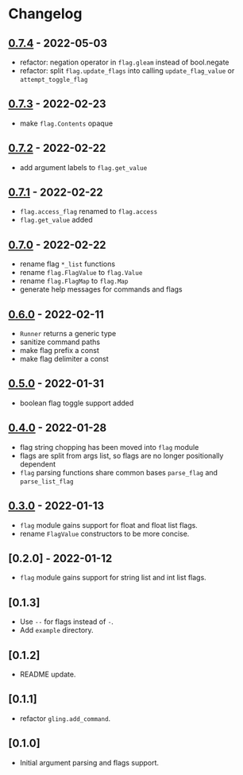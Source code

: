 # Changelog

## [0.7.4] - 2022-05-03

- refactor: negation operator in `flag.gleam` instead of bool.negate
- refactor: split `flag.update_flags` into calling `update_flag_value` or `attempt_toggle_flag`

## [0.7.3] - 2022-02-23

- make `flag.Contents` opaque

## [0.7.2] - 2022-02-22

- add argument labels to `flag.get_value`

## [0.7.1] - 2022-02-22

- `flag.access_flag` renamed to `flag.access`
- `flag.get_value` added

## [0.7.0] - 2022-02-22

- rename flag `*_list` functions
- rename `flag.FlagValue` to `flag.Value`
- rename `flag.FlagMap` to `flag.Map`
- generate help messages for commands and flags

## [0.6.0] - 2022-02-11

- `Runner` returns a generic type
- sanitize command paths
- make flag prefix a const
- make flag delimiter a const

## [0.5.0] - 2022-01-31

- boolean flag toggle support added

## [0.4.0] - 2022-01-28

- flag string chopping has been moved into `flag` module
- flags are split from args list, so flags are no longer positionally dependent
- `flag` parsing functions share common bases `parse_flag` and `parse_list_flag`

## [0.3.0] - 2022-01-13

- `flag` module gains support for float and float list flags.
- rename `FlagValue` constructors to be more concise.

## [0.2.0] - 2022-01-12

- `flag` module gains support for string list and int list flags.

## [0.1.3]

- Use `--` for flags instead of `-`.
- Add `example` directory.

## [0.1.2]

- README update.

## [0.1.1]

- refactor `gling.add_command`.

## [0.1.0]

- Initial argument parsing and flags support.

[Unreleased]: https://github.com/TanklesXL/glint/compare/v0.7.4...HEAD
[0.7.4]: https://github.com/TanklesXL/glint/compare/v0.7.3...v0.7.4
[0.7.3]: https://github.com/TanklesXL/glint/compare/v0.7.2...v0.7.3
[0.7.2]: https://github.com/TanklesXL/glint/compare/v0.7.1...v0.7.2
[0.7.1]: https://github.com/TanklesXL/glint/compare/v0.7.0...v0.7.1
[0.7.0]: https://github.com/TanklesXL/glint/compare/v0.6.0...v0.7.0
[0.6.0]: https://github.com/TanklesXL/glint/compare/v0.5.0...v0.6.0
[0.5.0]: https://github.com/TanklesXL/glint/compare/v0.4.0...v0.5.0
[0.4.0]: https://github.com/TanklesXL/glint/compare/v0.3.0...v0.4.0
[0.3.0]: https://github.com/TanklesXL/glint/compare/v0.2.0...v0.3.0
